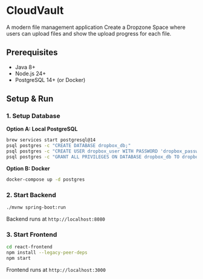 # CloudVault

A modern file management application Create a Dropzone Space where users can upload  files and show the upload progress for each file.

## Prerequisites

- Java 8+
- Node.js 24+
- PostgreSQL 14+ (or Docker)

## Setup & Run

### 1. Setup Database

**Option A: Local PostgreSQL**
```bash
brew services start postgresql@14
psql postgres -c "CREATE DATABASE dropbox_db;"
psql postgres -c "CREATE USER dropbox_user WITH PASSWORD 'dropbox_password';"
psql postgres -c "GRANT ALL PRIVILEGES ON DATABASE dropbox_db TO dropbox_user;"
```

**Option B: Docker**
```bash
docker-compose up -d postgres
```

### 2. Start Backend
```bash
./mvnw spring-boot:run
```
Backend runs at `http://localhost:8080`

### 3. Start Frontend
```bash
cd react-frontend
npm install --legacy-peer-deps
npm start
```
Frontend runs at `http://localhost:3000`

